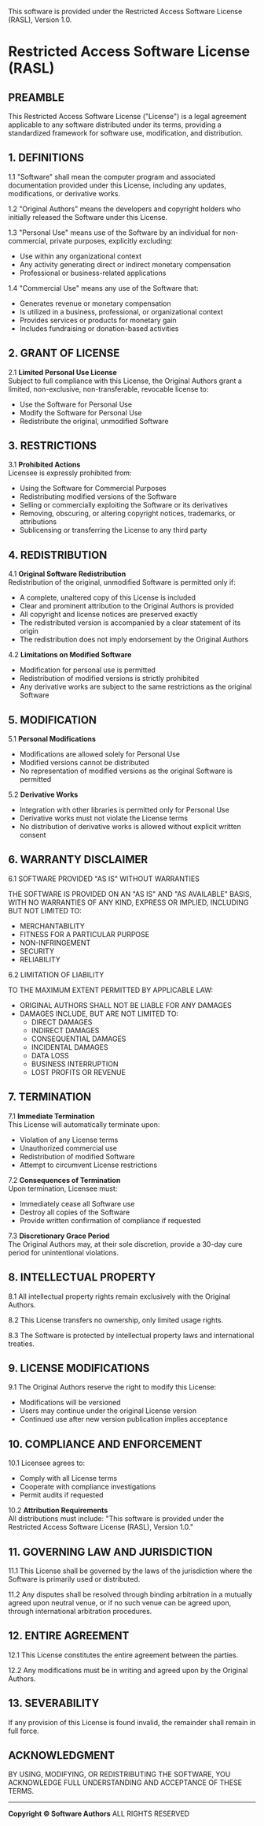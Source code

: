 This software is provided under the Restricted Access Software License (RASL), Version 1.0.

# Restricted Access Software License (RASL)

## PREAMBLE

This Restricted Access Software License ("License") is a legal agreement applicable to any software distributed under its terms, providing a standardized framework for software use, modification, and distribution.

## 1. DEFINITIONS

1.1 "Software" shall mean the computer program and associated documentation provided under this License, including any updates, modifications, or derivative works.

1.2 "Original Authors" means the developers and copyright holders who initially released the Software under this License.

1.3 "Personal Use" means use of the Software by an individual for non-commercial, private purposes, explicitly excluding:
- Use within any organizational context
- Any activity generating direct or indirect monetary compensation
- Professional or business-related applications

1.4 "Commercial Use" means any use of the Software that:
- Generates revenue or monetary compensation
- Is utilized in a business, professional, or organizational context
- Provides services or products for monetary gain
- Includes fundraising or donation-based activities

## 2. GRANT OF LICENSE

2.1 **Limited Personal Use License**  
Subject to full compliance with this License, the Original Authors grant a limited, non-exclusive, non-transferable, revocable license to:
- Use the Software for Personal Use
- Modify the Software for Personal Use
- Redistribute the original, unmodified Software

## 3. RESTRICTIONS

3.1 **Prohibited Actions**  
Licensee is expressly prohibited from:
- Using the Software for Commercial Purposes
- Redistributing modified versions of the Software
- Selling or commercially exploiting the Software or its derivatives
- Removing, obscuring, or altering copyright notices, trademarks, or attributions
- Sublicensing or transferring the License to any third party

## 4. REDISTRIBUTION

4.1 **Original Software Redistribution**  
Redistribution of the original, unmodified Software is permitted only if:
- A complete, unaltered copy of this License is included
- Clear and prominent attribution to the Original Authors is provided
- All copyright and license notices are preserved exactly
- The redistributed version is accompanied by a clear statement of its origin
- The redistribution does not imply endorsement by the Original Authors

4.2 **Limitations on Modified Software**
- Modification for personal use is permitted
- Redistribution of modified versions is strictly prohibited
- Any derivative works are subject to the same restrictions as the original Software

## 5. MODIFICATION

5.1 **Personal Modifications**
- Modifications are allowed solely for Personal Use
- Modified versions cannot be distributed
- No representation of modified versions as the original Software is permitted

5.2 **Derivative Works**
- Integration with other libraries is permitted only for Personal Use
- Derivative works must not violate the License terms
- No distribution of derivative works is allowed without explicit written consent

## 6. WARRANTY DISCLAIMER

6.1 SOFTWARE PROVIDED "AS IS" WITHOUT WARRANTIES

THE SOFTWARE IS PROVIDED ON AN "AS IS" AND "AS AVAILABLE" BASIS, WITH NO WARRANTIES OF ANY KIND, EXPRESS OR IMPLIED, INCLUDING BUT NOT LIMITED TO:
- MERCHANTABILITY
- FITNESS FOR A PARTICULAR PURPOSE
- NON-INFRINGEMENT
- SECURITY
- RELIABILITY

6.2 LIMITATION OF LIABILITY

TO THE MAXIMUM EXTENT PERMITTED BY APPLICABLE LAW:
- ORIGINAL AUTHORS SHALL NOT BE LIABLE FOR ANY DAMAGES
- DAMAGES INCLUDE, BUT ARE NOT LIMITED TO:
    * DIRECT DAMAGES
    * INDIRECT DAMAGES
    * CONSEQUENTIAL DAMAGES
    * INCIDENTAL DAMAGES
    * DATA LOSS
    * BUSINESS INTERRUPTION
    * LOST PROFITS OR REVENUE

## 7. TERMINATION

7.1 **Immediate Termination**  
This License will automatically terminate upon:
- Violation of any License terms
- Unauthorized commercial use
- Redistribution of modified Software
- Attempt to circumvent License restrictions

7.2 **Consequences of Termination**  
Upon termination, Licensee must:
- Immediately cease all Software use
- Destroy all copies of the Software
- Provide written confirmation of compliance if requested

7.3 **Discretionary Grace Period**  
The Original Authors may, at their sole discretion, provide a 30-day cure period for unintentional violations.

## 8. INTELLECTUAL PROPERTY

8.1 All intellectual property rights remain exclusively with the Original Authors.

8.2 This License transfers no ownership, only limited usage rights.

8.3 The Software is protected by intellectual property laws and international treaties.

## 9. LICENSE MODIFICATIONS

9.1 The Original Authors reserve the right to modify this License:
- Modifications will be versioned
- Users may continue under the original License version
- Continued use after new version publication implies acceptance

## 10. COMPLIANCE AND ENFORCEMENT

10.1 Licensee agrees to:
- Comply with all License terms
- Cooperate with compliance investigations
- Permit audits if requested

10.2 **Attribution Requirements**  
All distributions must include:
"This software is provided under the Restricted Access Software License (RASL), Version 1.0."

## 11. GOVERNING LAW AND JURISDICTION

11.1 This License shall be governed by the laws of the jurisdiction where the Software is primarily used or distributed.

11.2 Any disputes shall be resolved through binding arbitration in a mutually agreed upon neutral venue, or if no such venue can be agreed upon, through international arbitration procedures.

## 12. ENTIRE AGREEMENT

12.1 This License constitutes the entire agreement between the parties.

12.2 Any modifications must be in writing and agreed upon by the Original Authors.

## 13. SEVERABILITY

If any provision of this License is found invalid, the remainder shall remain in full force.

## ACKNOWLEDGMENT

BY USING, MODIFYING, OR REDISTRIBUTING THE SOFTWARE, YOU ACKNOWLEDGE FULL UNDERSTANDING AND ACCEPTANCE OF THESE TERMS.

---

**Copyright © Software Authors**
ALL RIGHTS RESERVED